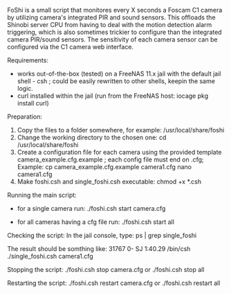 FoShi is a small script that monitores every X seconds a Foscam C1 camera by utilizing camera's integrated PIR and sound sensors. This offloads the Shinobi server CPU from having to deal with the motion detection alarm triggering, which is also sometimes trickier to configure than the integrated camera PIR/sound sensors. The sensitivity of each camera sensor can be configured via the C1 camera web interface.

Requirements:
- works out-of-the-box (tested) on a FreeNAS 11.x jail with the default jail shell - csh ; could be easily rewritten to other shells, keepin the same logic.
- curl installed within the jail (run from the FreeNAS host: iocage pkg install <jailname> curl)

Preparation:
1. Copy the files to a folder somewhere, for example: /usr/local/share/foshi
3. Change the working directory to the chosen one:
cd /usr/local/share/foshi
4. Create a configuration file for each camera using the provided template camera_example.cfg.example ; each config file must end on .cfg; Example:
cp camera_example.cfg.example camera1.cfg
nano camera1.cfg
5. Make foshi.csh and single_foshi.csh executable:
chmod +x *.csh

Running the main script:
- for a single camera run:
./foshi.csh start camera.cfg

- for all cameras having a cfg file run:
./foshi.csh start all

Checking the script:
In the jail console, type:
ps | grep single_foshi

The result should be somthing like:
31767  0- SJ   1:40.29 /bin/csh ./single_foshi.csh camera1.cfg

Stopping the script:
./foshi.csh stop camera.cfg
or
./foshi.csh stop all

Restarting the script:
./foshi.csh restart camera.cfg
or
./foshi.csh restart all